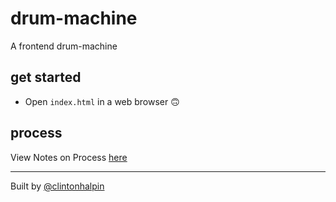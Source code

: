 # drum-machine
A frontend drum-machine

## get started
- Open `index.html` in a web browser 🙃

## process
View Notes on Process [here](/notes)

---

Built by [@clintonhalpin](https://twitter.com/clintonhalpin)
